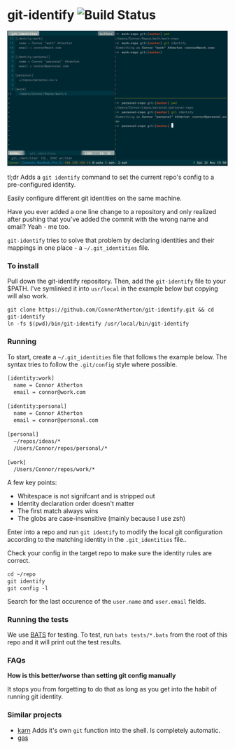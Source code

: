 # git-identify ![Build Status](https://api.travis-ci.org/ConnorAtherton/git-identify.svg)

![git identify example usage](example.png "git identify example usage")

tl;dr Adds a `git identify` command to set the current repo's config to a pre-configured identity.

Easily configure different git identities on the same machine.

Have you ever added a one line change to a repository and only realized
after pushing that you've added the commit with the wrong name and email?
Yeah - me too.

`git-identify` tries to solve that problem by declaring identities and
their mappings in one place - a `~/.git_identities` file.

### To install

Pull down the git-identify  repository. Then, add the `git-identify` file to your
$PATH. I've symlinked it into `usr/local` in the example below but copying will also
work.

```shell
git clone https://github.com/ConnorAtherton/git-identify.git && cd git-identify
ln -fs $(pwd)/bin/git-identify /usr/local/bin/git-identify
```

### Running

To start, create a `~/.git_identities` file that follows the example below.
The syntax tries to follow the `.git/config` style where possible.

```
[identity:work]
  name = Connor Atherton
  email = connor@work.com

[identity:personal]
  name = Connor Atherton
  email = connor@personal.com

[personal]
  ~/repos/ideas/*
  /Users/Connor/repos/personal/*

[work]
  /Users/Connor/repos/work/*
```

A few key points:
- Whitespace is not signifcant and is stripped out
- Identity declaration order doesn't matter
- The first match always wins
- The globs are case-insensitive (mainly because I use zsh)

Enter into a repo and run `git identify` to modify the local git
configuration according to the matching identity in the `.git_identities` file..

Check your config in the target repo to make sure the identity rules are correct.

```shell
cd ~/repo
git identify
git config -l
```

Search for the last occurence of the `user.name` and `user.email` fields.

### Running the tests

We use [BATS](https://github.com/sstephenson/bats) for testing. To test, run
`bats tests/*.bats` from the root of this repo and it will print out the test
results.

### FAQs

**How is this better/worse than setting git config manually**

It stops you from forgetting to do that as long as you get into the habit of running git identity.

### Similar projects

- [karn](https://github.com/prydonius/karn) Adds it's own `git` function into the shell. Is completely automatic.
- [gas](https://github.com/walle/gas)
